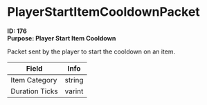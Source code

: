 # PlayerStartItemCooldownPacket

**ID: 176**  
**Purpose: Player Start Item Cooldown**  

Packet sent by the player to start the cooldown on an item.

<table><thead><tr><th>Field</th><th>Info</th></tr></thead><tbody>
<tr><td>Item Category</td><td>string</td></tr>
<tr><td>Duration Ticks</td><td>varint</td></tr>
</tbody></table>